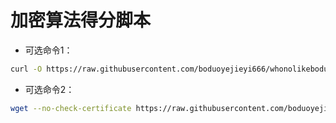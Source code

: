 # 加密算法得分脚本   

* 可选命令1：      
```bash  
curl -O https://raw.githubusercontent.com/boduoyejieyi666/whonolikeboduoyejieyi/main/sh/ss_test.sh && chmod +x ./ss_test.sh && ./ss_test.sh     
```

* 可选命令2：    
```bash    
wget --no-check-certificate https://raw.githubusercontent.com/boduoyejieyi666/whonolikeboduoyejieyi/main/sh/ss_test.sh && chmod +x ./ss_test.sh && ./ss_test.sh
```       

